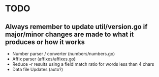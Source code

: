 # TODO

## Always remember to update util/version.go if major/minor changes are made to what it produces or how it works

- Number parser / converter (numbers/numbers.go)
- Affix parser (affixes/affixes.go)
- Reduce -r results using a field match ratio for words less than 4 chars
- Data file Updates (auto?)
